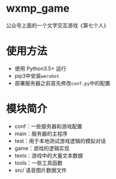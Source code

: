 # wxmp_game

公众号上面的一个文字交互游戏《第七个人》

# 使用方法

- 使用 Python3.5+ 运行
- pip3中安装```werobot```
- 部署服务器之前首先修改```conf.py```中的配置


# 模块简介

- conf：一些服务器和游戏配置
- main：服务器的主程序
- test：用于本地测试游戏逻辑的模拟对话
- game：游戏的逻辑实现
- texts：游戏中的大量文本数据
- tools：一些工具函数
- src/  语音图片数据文件
